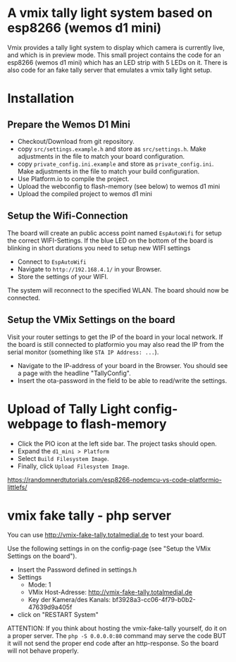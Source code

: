 # A vmix tally light system based on esp8266 (wemos d1 mini)
Vmix provides a tally light system to display which camera is currently live, and which is in preview mode. This small project contains the code for an esp8266 (wemos d1 mini) which has an LED strip with 5 LEDs on it. 
There is also code for an fake tally server that emulates a vmix tally light setup.

# Installation

## Prepare the Wemos D1 Mini
* Checkout/Download from git repository.
* copy `src/settings.example.h` and store as `src/settings.h`. Make adjustments in the file to match your board configuration.
* copy `private_config.ini.example` and store as `private_config.ini`. Make adjustments in the file to match your build configuration.
* Use Platform.io to compile the project.
* Upload the webconfig to flash-memory (see below) to wemos d1 mini
* Upload the compiled project to wemos d1 mini

## Setup the Wifi-Connection
The board will create an public access point named `EspAutoWifi` for setup the correct WIFI-Settings. If the blue LED on the bottom of the board is blinking in short durations you need to setup new WIFI settings

* Connect to `EspAutoWifi`
* Navigate to `http://192.168.4.1/` in your Browser.
* Store the settings of your WIFI.

The system will reconnect to the specified WLAN. The board should now be connected. 

## Setup the VMix Settings on the board
Visit your router settings to get the IP of the board in your local network. If the board is still connected to platformio you may also read the IP from the serial monitor (something like `STA IP Address: ...`).
* Navigate to the IP-address of your board in the Browser. You should see a page with the headline "TallyConfig".
* Insert the ota-password in the field to be able to read/write the settings.


# Upload of Tally Light config-webpage to flash-memory

- Click the PIO icon at the left side bar. The project tasks should open.
- Expand the `d1_mini > Platform`
- Select `Build Filesystem Image`.
- Finally, click `Upload Filesystem Image`.

https://randomnerdtutorials.com/esp8266-nodemcu-vs-code-platformio-littlefs/


# vmix fake tally - php server
You can use http://vmix-fake-tally.totalmedial.de to test your board.

Use the following settings in on the config-page (see "Setup the VMix Settings on the board").
* Insert the Password defined in settings.h
* Settings
    * Mode: 1
    * VMix Host-Adresse: http://vmix-fake-tally.totalmedial.de
    * Key der Kamera/des Kanals: bf3928a3-cc06-4f79-b0b2-47639d9a405f
* click on "RESTART System"

ATTENTION: If you think about hosting the vmix-fake-tally yourself, do it on a proper server. The `php -S 0.0.0.0:80` command may serve the code BUT it will not send the proper end code after an http-response. So the board will not behave properly.
